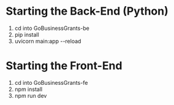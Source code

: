 # Starting the Back-End (Python)
1. cd into GoBusinessGrants-be
2. pip install
3. uvicorn main:app --reload

# Starting the Front-End
1. cd into GoBusinessGrants-fe
2. npm install
3. npm run dev
